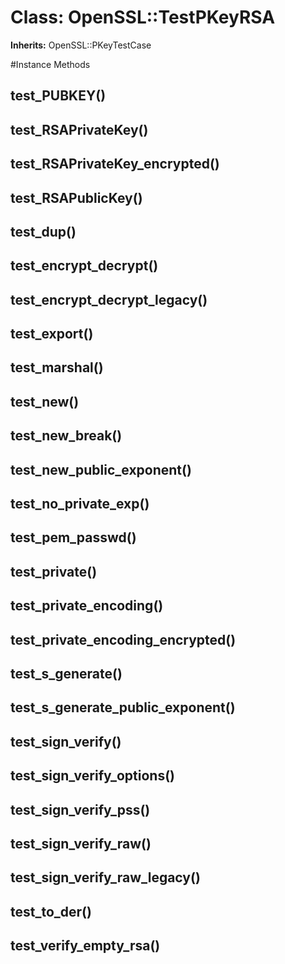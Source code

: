 # Class: OpenSSL::TestPKeyRSA
**Inherits:** OpenSSL::PKeyTestCase
    




#Instance Methods
## test_PUBKEY() [](#method-i-test_PUBKEY)

## test_RSAPrivateKey() [](#method-i-test_RSAPrivateKey)

## test_RSAPrivateKey_encrypted() [](#method-i-test_RSAPrivateKey_encrypted)

## test_RSAPublicKey() [](#method-i-test_RSAPublicKey)

## test_dup() [](#method-i-test_dup)

## test_encrypt_decrypt() [](#method-i-test_encrypt_decrypt)

## test_encrypt_decrypt_legacy() [](#method-i-test_encrypt_decrypt_legacy)

## test_export() [](#method-i-test_export)

## test_marshal() [](#method-i-test_marshal)

## test_new() [](#method-i-test_new)

## test_new_break() [](#method-i-test_new_break)

## test_new_public_exponent() [](#method-i-test_new_public_exponent)

## test_no_private_exp() [](#method-i-test_no_private_exp)

## test_pem_passwd() [](#method-i-test_pem_passwd)

## test_private() [](#method-i-test_private)

## test_private_encoding() [](#method-i-test_private_encoding)

## test_private_encoding_encrypted() [](#method-i-test_private_encoding_encrypted)

## test_s_generate() [](#method-i-test_s_generate)

## test_s_generate_public_exponent() [](#method-i-test_s_generate_public_exponent)

## test_sign_verify() [](#method-i-test_sign_verify)

## test_sign_verify_options() [](#method-i-test_sign_verify_options)

## test_sign_verify_pss() [](#method-i-test_sign_verify_pss)

## test_sign_verify_raw() [](#method-i-test_sign_verify_raw)

## test_sign_verify_raw_legacy() [](#method-i-test_sign_verify_raw_legacy)

## test_to_der() [](#method-i-test_to_der)

## test_verify_empty_rsa() [](#method-i-test_verify_empty_rsa)

